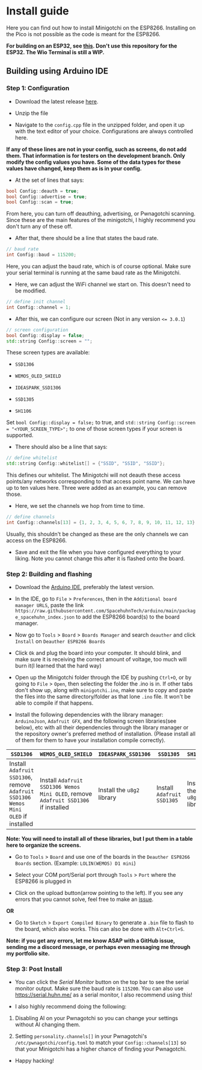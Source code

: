# Install guide

Here you can find out how to install Minigotchi on the ESP8266. Installing on the Pico is not possible as the code is meant for the ESP8266.

**For building on an ESP32, see [this](https://github.com/Pwnagotchi-Unofficial/minigotchi-ESP32/blob/development/INSTALL.md). Don't use this repository for the ESP32. The Wio Terminal is still a WIP.**

## Building using Arduino IDE

### Step 1: Configuration

- Download the latest release [here](https://github.com/Pwnagotchi-Unofficial/minigotchi/releases).

- Unzip the file

- Navigate to the `config.cpp` file in the unzipped folder, and open it up with the text editor of your choice. Configurations are always controlled here.

**If any of these lines are not in your config, such as screens, do not add them. That information is for testers on the development branch. Only modify the config values you have. Some of the data types for these values have changed, keep them as is in your config.**

- At the set of lines that says:

```cpp
bool Config::deauth = true;
bool Config::advertise = true;
bool Config::scan = true;
```

From here, you can turn off deauthing, advertising, or Pwnagotchi scanning. Since these are the main features of the minigotchi, I highly recommend you don't turn any of these off.

- After that, there should be a line that states the baud rate.

```cpp
// baud rate
int Config::baud = 115200;
```

Here, you can adjust the baud rate, which is of course optional. Make sure your serial terminal is running at the same baud rate as the Minigotchi.

- Here, we can adjust the WiFi channel we start on. This doesn't need to be modified.

```cpp
// define init channel
int Config::channel = 1;
```

- After this, we can configure our screen (Not in any version `<= 3.0.1`)

```cpp
// screen configuration
bool Config::display = false;
std::string Config::screen = "";
```

These screen types are available:

- `SSD1306`

- `WEMOS_OLED_SHIELD`
- `IDEASPARK_SSD1306`
- `SSD1305`

- `SH1106`

Set `bool Config::display = false;` to true, and `std::string Config::screen = "<YOUR_SCREEN_TYPE>";` to one of those screen types if your screen is supported.

- There should also be a line that says:

```cpp
// define whitelist
std::string Config::whitelist[] = {"SSID", "SSID", "SSID"};
```

This defines our whitelist. The Minigotchi will not deauth these access points/any networks corresponding to that access point name. We can have up to ten values here. Three were added as an example, you can remove those.

- Here, we set the channels we hop from time to time.

```cpp
// define channels
int Config::channels[13] = {1, 2, 3, 4, 5, 6, 7, 8, 9, 10, 11, 12, 13};
```

Usually, this shouldn't be changed as these are the only channels we can access on the ESP8266.

- Save and exit the file when you have configured everything to your liking. Note you cannot change this after it is flashed onto the board.

### Step 2: Building and flashing

- Download the [Arduino IDE](https://https://www.arduino.cc/en/software), preferably the latest version.

- In the IDE, go to `File` > `Preferences`, then in the `Additional board manager URLS`, paste the link `https://raw.githubusercontent.com/SpacehuhnTech/arduino/main/package_spacehuhn_index.json` to add the ESP8266 board(s) to the board manager.

- Now go to `Tools` > `Board` > `Boards Manager` and search `deauther` and click `Install` on `Deauther ESP8266 Boards`

- Click `Ok` and plug the board into your computer. It should blink, and make sure it is receiving the correct amount of voltage, too much will burn it(I learned that the hard way)

- Open up the Minigotchi folder through the IDE by pushing `Ctrl+O`, or by going to `File` > `Open`, then selecting the folder the .ino is in. If other tabs don't show up, along with `minigotchi.ino`, make sure to copy and paste the files into the same directory/folder as that lone `.ino` file. It won't be able to compile if that happens.

- Install the following dependencies with the library manager: `ArduinoJson`, `Adafruit GFX`, and the following screen libraries(see below), etc with all their dependencies through the library manager or the repository owner's preferred method of installation. (Please install all of them for them to have your installation compile correctly).

| `SSD1306`                                                                          | `WEMOS_OLED_SHIELD`                                                                | `IDEASPARK_SSD1306`        | `SSD1305`                  | `SH1106`                   |
| ---------------------------------------------------------------------------------- | ---------------------------------------------------------------------------------- | -------------------------- | -------------------------- | -------------------------- |
| Install `Adafruit SSD1306`, remove `Adafruit SSD1306 Wemos Mini OLED` if installed | Install `Adafruit SSD1306 Wemos Mini OLED`, remove `Adafruit SSD1306` if installed | Install the `u8g2` library | Install `Adafruit SSD1305` | Install the `u8g2` library |

**Note: You will need to install all of these libraries, but I put them in a table here to organize the screens.**

- Go to `Tools` > `Board` and use one of the boards in the `Deauther ESP8266 Boards` section. (Example: `LOLIN(WEMOS) D1 mini`)

- Select your COM port/Serial port through `Tools` > `Port` where the ESP8266 is plugged in

- Click on the upload button(arrow pointing to the left). If you see any errors that you cannot solve, feel free to make an [issue](https://github.com/dj1ch/minigotchi/issues).

**OR**

- Go to `Sketch` > `Export Compiled Binary` to generate a `.bin` file to flash to the board, which also works. This can also be done with `Alt+Ctrl+S`.

**Note: if you get any errors, let me know ASAP with a GitHub issue, sending me a discord message, or perhaps even messaging me through my portfolio site.**

### Step 3: Post Install

- You can click the _Serial Monitor_ button on the top bar to see the serial monitor output. Make sure the baud rate is `115200`. You can also use https://serial.huhn.me/ as a serial monitor, I also recommend using this!

- I also highly recommend doing the following:

1. Disabling AI on your Pwnagotchi so you can change your settings without AI changing them.

2. Setting `personality.channels[]` in your Pwnagotchi's `/etc/pwnagotchi/config.toml` to match your `Config::channels[13]` so that your Minigotchi has a higher chance of finding your Pwnagotchi.

- Happy hacking!

###
